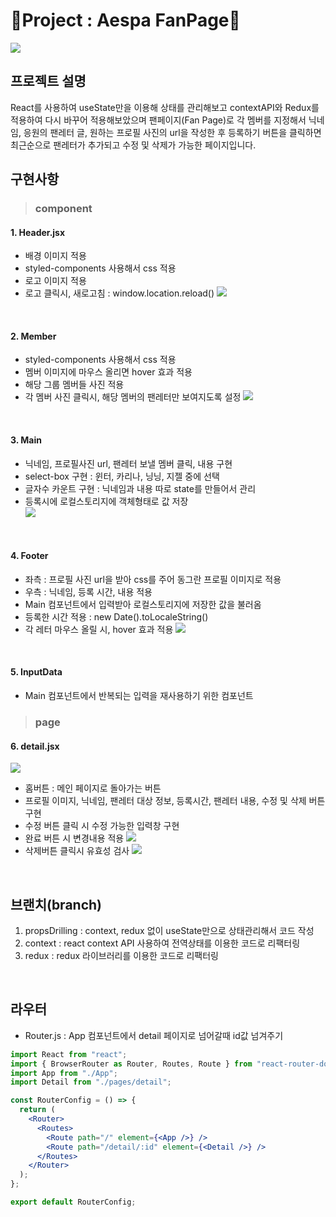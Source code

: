 # 💫Project : Aespa FanPage💫
![](https://velog.velcdn.com/images/hrnn00/post/27369841-9c76-4363-81ef-b08e92083471/image.png)
<br/>

## 프로젝트 설명
React를 사용하여 useState만을 이용해 상태를 관리해보고 contextAPI와 Redux를 적용하여 다시 바꾸어 적용해보았으며 팬페이지(Fan Page)로 각 멤버를 지정해서 닉네임, 응원의 팬레터 글, 원하는 프로필 사진의 url을 작성한 후 등록하기 버튼을 클릭하면 최근순으로 팬레터가 추가되고 수정 및 삭제가 가능한 페이지입니다.
<br/>

## 구현사항
> ### component

#### 1. Header.jsx
- 배경 이미지 적용
- styled-components 사용해서 css 적용
- 로고 이미지 적용
- 로고 클릭시, 새로고침
: window.location.reload()
![](https://velog.velcdn.com/images/hrnn00/post/4e985003-feef-4877-abb2-372ad4d97569/image.png)
<br/>

#### 2. Member
- styled-components 사용해서 css 적용
- 멤버 이미지에 마우스 올리면 hover 효과 적용
- 해당 그룹 멤버들 사진 적용
- 각 멤버 사진 클릭시, 해당 멤버의 팬레터만 보여지도록 설정
![](https://velog.velcdn.com/images/hrnn00/post/ac77add0-a4e3-4e82-bbaf-4010348b432b/image.png)
<br/>

#### 3. Main
- 닉네임, 프로필사진 url, 팬레터 보낼 멤버 클릭, 내용 구현
- select-box 구현 : 윈터, 카리나, 닝닝, 지젤 중에 선택
- 글자수 카운트 구현 : 닉네임과 내용 따로 state를 만들어서 관리
- 등록시에 로컬스토리지에 객체형태로 값 저장<br/>
![](https://velog.velcdn.com/images/hrnn00/post/56c18aaf-6924-4ec7-80a3-749c853d2aba/image.png)
<br/>

#### 4. Footer
- 좌측 : 프로필 사진 url을 받아 css를 주어 동그란 프로필 이미지로 적용
- 우측 : 닉네임, 등록 시간, 내용 적용
- Main 컴포넌트에서 입력받아 로컬스토리지에 저장한 값을 불러옴
- 등록한 시간 적용 : new Date().toLocaleString()
- 각 레터 마우스 올릴 시, hover 효과 적용
![](https://velog.velcdn.com/images/hrnn00/post/de37c0dc-7cde-457c-b8d0-f62efe367b55/image.png)
<br/>

#### 5. InputData
- Main 컴포넌트에서 반복되는 입력을 재사용하기 위한 컴포넌트

> ### page

#### 6. detail.jsx
![](https://velog.velcdn.com/images/hrnn00/post/4d3adc7e-a0fb-455e-ae2d-4cfd4d994bca/image.png)
- 홈버튼 : 메인 페이지로 돌아가는 버튼
- 프로필 이미지, 닉네임, 팬레터 대상 정보, 등록시간, 팬레터 내용, 수정 및 삭제 버튼 구현
- 수정 버튼 클릭 시 수정 가능한 입력창 구현
- 완료 버튼 시 변경내용 적용
![](https://velog.velcdn.com/images/hrnn00/post/24824bf9-68ca-4183-85ba-9e27aecd0781/image.png)
- 삭제버튼 클릭시 유효성 검사
![](https://velog.velcdn.com/images/hrnn00/post/720c5fe2-5842-4ffc-9297-36a074aa4da0/image.png)
<br/>



## 브랜치(branch)
1. propsDrilling : context, redux 없이 useState만으로 상태관리해서 코드 작성
2. context : react context API 사용하여 전역상태를 이용한 코드로 리팩터링
3. redux : redux 라이브러리를 이용한 코드로 리팩터링
<br/>

## 라우터
- Router.js : App 컴포넌트에서 detail 페이지로 넘어갈때 id값 넘겨주기
```jsx
import React from "react";
import { BrowserRouter as Router, Routes, Route } from "react-router-dom";
import App from "./App";
import Detail from "./pages/detail";

const RouterConfig = () => {
  return (
    <Router>
      <Routes>
        <Route path="/" element={<App />} />
        <Route path="/detail/:id" element={<Detail />} />
      </Routes>
    </Router>
  );
};

export default RouterConfig;

```
